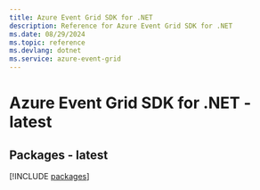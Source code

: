 ```yaml
---
title: Azure Event Grid SDK for .NET
description: Reference for Azure Event Grid SDK for .NET
ms.date: 08/29/2024
ms.topic: reference
ms.devlang: dotnet
ms.service: azure-event-grid
---
```

# Azure Event Grid SDK for .NET - latest
## Packages - latest
[!INCLUDE [packages](event-grid-index.md)]